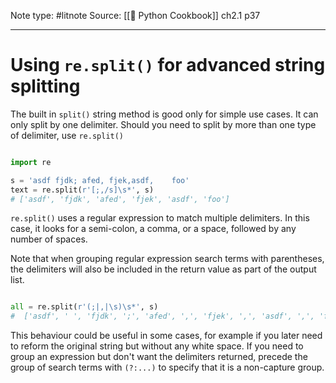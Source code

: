 Note type: #litnote
Source: [[📖 Python Cookbook]] ch2.1 p37

---
# Using `re.split()` for advanced string splitting
The built in `split()` string method is good only for simple use cases. It can only split by one delimiter. Should you need to split by more than one type of delimiter, use `re.split()`
```python

import re

s = 'asdf fjdk; afed, fjek,asdf,    foo'
text = re.split(r'[;,/s]\s*', s)
# ['asdf', 'fjdk', 'afed', 'fjek', 'asdf', 'foo']
```

`re.split()` uses a regular expression to match multiple delimiters. In this case, it looks for a semi-colon, a comma, or a space, followed by any number of spaces.

Note that when grouping regular expression search terms with parentheses, the delimiters will also be included in the return value as part of the output list.
```python

all = re.split(r'(;|,|\s)\s*', s)
#  ['asdf', ' ', 'fjdk', ';', 'afed', ',', 'fjek', ',', 'asdf', ',', 'foo']
```

This behaviour could be useful in some cases, for example if you later need to reform the original string but without any white space. If you need to group an expression but don't want the delimiters returned, precede the group of search terms with `(?:...)` to specify that it is a non-capture group.